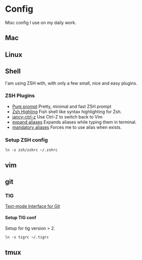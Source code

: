 # Config

Misc config I use on my daily work.

## Mac

## Linux

## Shell

I'am using ZSH with, with only a few small, nice and easy plugins.

### ZSH Plugins

* [Pure prompt](https://github.com/sindresorhus/pure) Pretty, minimal and fast ZSH prompt
* [Zsh Highling](https://github.com/zsh-users/zsh-syntax-highlighting) Fish shell like syntax highlighting for Zsh.
* [jancy-ctrl-z](https://github.com/robbyrussell/oh-my-zsh/tree/master/plugins/fancy-ctrl-z) Use Ctrl-Z to switch back to Vim
* [expand aliases](https://github.com/jarmo/expand-aliases-oh-my-zsh) Expands aliases while typing them in terminal.
* [mandatory aliases](http://lkdjiin.github.io/blog/2015/07/20/de-meilleurs-alias-avec-zsh/) Forces me to use alias when exists.

### Setup ZSH config

```
ln -s zsh/zshrc ~/.zshrc
```

## vim

## git

### TIG

[Text-mode Interface for Git](https://jonas.github.io/tig/)

#### Setup TIG conf

Setup for tig version > 2.

```
ln -s tigrc ~/.tigrc
```

## tmux


